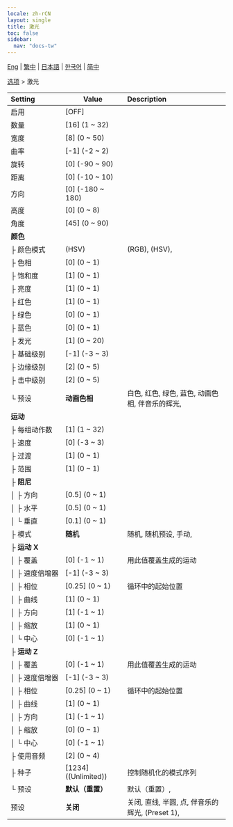 ```yaml
---
locale: zh-rCN
layout: single
title: 激光
toc: false
sidebar:
  nav: "docs-tw"
---
```

[Eng](/dancexr/menu/2025.4/stage/laser) | [繁中](/tw/dancexr/menu/2025.4/stage/laser) | [日本語](/jp/dancexr/menu/2025.4/stage/laser) | [한국어](/kr/dancexr/menu/2025.4/stage/laser) | [简中](/zh/dancexr/menu/2025.4/stage/laser)

[选项](../menu#选项) > 激光



| Setting | Value | Description |
| :--- | --- | :--- |
|<nobr>启用</nobr>| [OFF] | 
|<nobr>数量</nobr>| [16] (1 ~ 32) | 
|<nobr>宽度</nobr>| [8] (0 ~ 50) | 
|<nobr>曲率</nobr>| [-1] (-2 ~ 2) | 
|<nobr>旋转</nobr>| [0] (-90 ~ 90) | 
|<nobr>距离</nobr>| [0] (-10 ~ 10) | 
|<nobr>方向</nobr>| [0] (-180 ~ 180) | 
|<nobr>高度</nobr>| [0] (0 ~ 8) | 
|<nobr>角度</nobr>| [45] (0 ~ 90) | 
|<nobr>**颜色**</nobr>| | 
|<nobr>├&nbsp;颜色模式</nobr>| (HSV) | (RGB), (HSV), 
|<nobr>├&nbsp;色相</nobr>| [0] (0 ~ 1) | 
|<nobr>├&nbsp;饱和度</nobr>| [1] (0 ~ 1) | 
|<nobr>├&nbsp;亮度</nobr>| [1] (0 ~ 1) | 
|<nobr>├&nbsp;红色</nobr>| [1] (0 ~ 1) | 
|<nobr>├&nbsp;绿色</nobr>| [0] (0 ~ 1) | 
|<nobr>├&nbsp;蓝色</nobr>| [0] (0 ~ 1) | 
|<nobr>├&nbsp;发光</nobr>| [1] (0 ~ 20) | 
|<nobr>├&nbsp;基础级别</nobr>| [-1] (-3 ~ 3) | 
|<nobr>├&nbsp;边缘级别</nobr>| [2] (0 ~ 5) | 
|<nobr>├&nbsp;击中级别</nobr>| [2] (0 ~ 5) | 
|<nobr>└&nbsp;预设</nobr>| **动画色相** | 白色, 红色, 绿色, 蓝色, 动画色相, 伴音乐的辉光,  |
|<nobr>**运动**</nobr>| | 
|<nobr>├&nbsp;每组动作数</nobr>| [1] (1 ~ 32) | 
|<nobr>├&nbsp;速度</nobr>| [0] (-3 ~ 3) | 
|<nobr>├&nbsp;过渡</nobr>| [1] (0 ~ 1) | 
|<nobr>├&nbsp;范围</nobr>| [1] (0 ~ 1) | 
|<nobr>├&nbsp;**阻尼**</nobr>| | 
|<nobr>│&nbsp;├&nbsp;方向</nobr>| [0.5] (0 ~ 1) | 
|<nobr>│&nbsp;├&nbsp;水平</nobr>| [0.5] (0 ~ 1) | 
|<nobr>│&nbsp;└&nbsp;垂直</nobr>| [0.1] (0 ~ 1) | 
|<nobr>├&nbsp;模式</nobr>| **随机** | 随机, 随机预设, 手动,  |
|<nobr>├&nbsp;**运动 X**</nobr>| | 
|<nobr>│&nbsp;├&nbsp;覆盖</nobr>| [0] (-1 ~ 1) | 用此值覆盖生成的运动
|<nobr>│&nbsp;├&nbsp;速度倍增器</nobr>| [-1] (-3 ~ 3) | 
|<nobr>│&nbsp;├&nbsp;相位</nobr>| [0.25] (0 ~ 1) | 循环中的起始位置
|<nobr>│&nbsp;├&nbsp;曲线</nobr>| [1] (0 ~ 1) | 
|<nobr>│&nbsp;├&nbsp;方向</nobr>| [1] (-1 ~ 1) | 
|<nobr>│&nbsp;├&nbsp;缩放</nobr>| [1] (0 ~ 1) | 
|<nobr>│&nbsp;└&nbsp;中心</nobr>| [0] (-1 ~ 1) | 
|<nobr>├&nbsp;**运动 Z**</nobr>| | 
|<nobr>│&nbsp;├&nbsp;覆盖</nobr>| [0] (-1 ~ 1) | 用此值覆盖生成的运动
|<nobr>│&nbsp;├&nbsp;速度倍增器</nobr>| [-1] (-3 ~ 3) | 
|<nobr>│&nbsp;├&nbsp;相位</nobr>| [0.25] (0 ~ 1) | 循环中的起始位置
|<nobr>│&nbsp;├&nbsp;曲线</nobr>| [1] (0 ~ 1) | 
|<nobr>│&nbsp;├&nbsp;方向</nobr>| [1] (-1 ~ 1) | 
|<nobr>│&nbsp;├&nbsp;缩放</nobr>| [0] (0 ~ 1) | 
|<nobr>│&nbsp;└&nbsp;中心</nobr>| [0] (-1 ~ 1) | 
|<nobr>├&nbsp;使用音频</nobr>| [2] (0 ~ 4) | 
|<nobr>├&nbsp;种子</nobr>| [1234] ((Unlimited)) | 控制随机化的模式序列
|<nobr>└&nbsp;预设</nobr>| **默认（重置）** | 默认（重置）,  |
|<nobr>预设</nobr>| **关闭** | 关闭, 直线, 半圆, 点, 伴音乐的辉光, (Preset 1),  |
